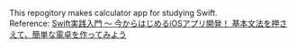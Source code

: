 This repogitory makes calculator app for studying Swift.</br>
Reference: [Swift実践入門 ～ 今からはじめるiOSアプリ開発！ 基本文法を押さえて、簡単な電卓を作ってみよう](https://eh-career.com/engineerhub/entry/2017/05/25/110000/)
